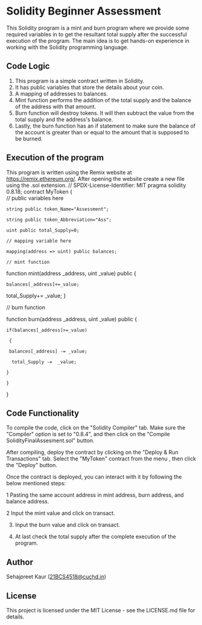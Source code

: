 
# Solidity Beginner Assessment
This Solidity program is a mint and burn program where we provide some required variables in to get the resultant total supply after the successful execution of the program. The main idea is to get hands-on experience in working with the Solidity programming language. 


## Code Logic
1. This program is a simple contract written in Solidity.
2. It has public variables that store the details about your coin.
3. A mapping of addresses to balances.
4. Mint function performs the addition of the total supply and the balance of the address with that amount.
5. Burn function will destroy tokens. It will then subtract the value from the total supply and the address's balance.
6. Lastly, the burn function has an if statement to make sure the balance of the account is greater than or equal to the amount that is supposed to be burned.

## Execution of the program
This program is written using the Remix website at https://remix.ethereum.org/.
After opening the website create a new file using the .sol extension.
// SPDX-License-Identifier: MIT
pragma solidity 0.8.18;
contract MyToken {   
    // public variables here
   
    string public token_Name="Assessment";
  
    string public token_Abbreviation="Ass";

    uint public total_Supply=0;

    // mapping variable here

    mapping(address => uint) public balances;

    // mint function

   function mint(address _address, uint _value) public {

    balances[_address]+=_value;

   total_Supply+= _value;
     }
  
   // burn function

   function burn(address _address, uint _value) public {

    if(balances[_address]>=_value)

     {

     balances[_address] -= _value;

      total_Supply -=  _value;

    }

    }
 
  }



## Code Functionality
To compile the code, click on the "Solidity Compiler" tab. Make sure the "Compiler" option is set to "0.8.4", and then click on the "Compile SolidityFinalAssesment.sol" button.

After compiling, deploy the contract by clicking on the "Deploy & Run Transactions" tab. Select the "MyToken" contract from the menu , then click the "Deploy" button.

Once the contract is deployed, you can interact with it by following the below mentioned steps:

1 Pasting the  same account address in mint address, burn address, and balance address.

2 Input the mint value and click on transact.

3. Input the burn value and click on transact.

4. At last check the total supply after the complete execution of the program.

## Author
Sehajpreet Kaur
(21BCS4518@cuchd.in)
## License
This project is licensed under the MIT License - see the LICENSE.md file for details.
